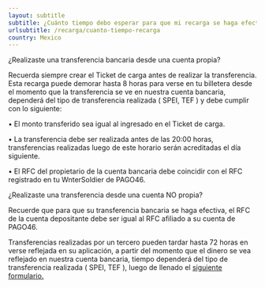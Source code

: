 ```yaml
---
layout: subtitle
subtitle: ¿Cuánto tiempo debo esperar para que mi recarga se haga efectiva?
urlsubtitle: /recarga/cuanto-tiempo-recarga
country: Mexico
---
```

¿Realizaste una transferencia bancaria desde una cuenta propia? 

Recuerda siempre crear el Ticket de carga antes de realizar la transferencia. Esta recarga puede demorar hasta 8 horas para verse en tu billetera desde el momento que la transferencia se ve en nuestra cuenta bancaria, dependerá del tipo de transferencia realizada ( SPEI, TEF )  y debe cumplir con lo siguiente:

• El monto transferido sea igual al ingresado en el Ticket de carga.

• La transferencia debe ser realizada antes de las 20:00 horas, transferencias realizadas luego de este horario serán acreditadas el día siguiente.

• El RFC del propietario de la cuenta bancaria debe coincidir con el RFC registrado en tu WnterSoldier de PAGO46.



 ¿Realizaste una transferencia desde una cuenta NO propia?

Recuerde que para que su transferencia bancaria se haga efectiva, el RFC de la cuenta depositante debe ser igual al RFC afiliado a su cuenta de PAGO46.

Transferencias realizadas por un tercero pueden tardar hasta 72 horas en verse reflejada en su aplicación, a partir del momento que el dinero se vea reflejado en nuestra cuenta bancaria, tiempo dependerá del tipo de transferencia realizada ( SPEI, TEF ), luego de llenado el [siguiente formulario.](/contact-us/7)